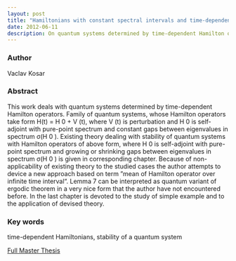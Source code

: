 ```yaml
---
layout: post
title: "Hamiltonians with constant spectral intervals and time-dependent perturbation"
date: 2012-06-11
description: On quantum systems determined by time-dependent Hamilton operators. Family of quantum systems, whose Hamilton operators take form H(t) = H 0 + V (t), where V (t) is perturbation and H 0 is self-adjoint with pure-point spectrum and constant gaps between eigenvalues in spectrum σ(H 0 ).
---
```


### Author
Vaclav Kosar

### Abstract
This work deals with quantum systems determined by time-dependent Hamilton operators. Family of quantum systems, whose Hamilton operators take form H(t) = H 0 + V (t), where V (t) is perturbation and H 0 is self-adjoint with pure-point spectrum and constant gaps between eigenvalues in spectrum σ(H 0 ). Existing theory dealing with stability of quantum systems with Hamilton operators of above form, where H 0 is self-adjoint with pure-point spectrum and growing or shrinking gaps between eigenvalues in spectrum σ(H 0 ) is given in corresponding chapter. Because of non-applicability of existing theory to the studied cases the author attempts to device a new approach based on term ”mean of Hamilton operator over infinite time interval“. Lemma 7 can be interpreted as quantum variant of ergodic theorem in a very nice form that the author have not encountered before. In the last chapter is devoted to the study of simple example and to the application of devised theory.

### Key words
time-dependent Hamiltonians, stability of a quantum system

[Full Master Thesis](http://physics.fjfi.cvut.cz/publications/mf/2009/kosar_thesis.pdf)
